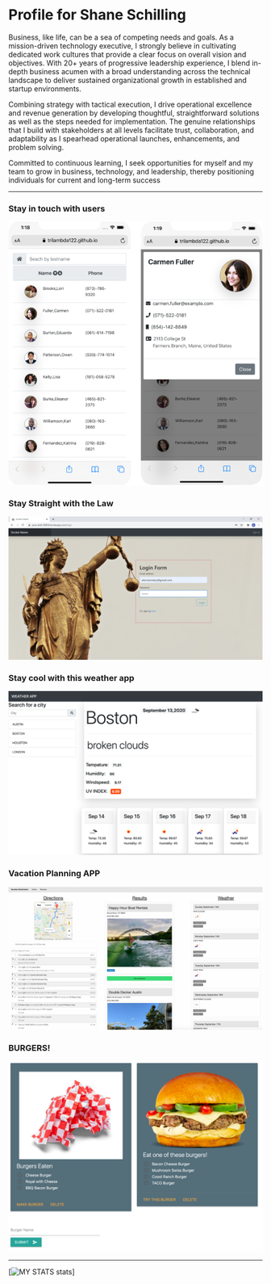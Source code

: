 
# Profile for Shane Schilling

Business, like life, can be a sea of competing needs and goals. As a mission-driven technology executive, I strongly believe in cultivating dedicated work cultures that provide a clear focus on overall vision and objectives. With 20+ years of progressive leadership experience, I blend in-depth business acumen with a broad understanding across the technical landscape to deliver sustained organizational growth in established and startup environments.

Combining strategy with tactical execution, I drive operational excellence and revenue generation by developing thoughtful, straightforward solutions as well as the steps needed for implementation. The genuine relationships that I build with stakeholders at all levels facilitate trust, collaboration, and adaptability as I spearhead operational launches, enhancements, and problem solving. 

Committed to continuous learning, I seek opportunities for myself and my team to grow in business, technology, and leadership, thereby positioning individuals for current and long-term success 

---
### Stay in touch with users
![Docket Master](./imgs/userdir.png)

### Stay Straight with the Law
![Docket Master](./imgs/docketmaster-authentication.png)

### Stay cool with this weather app
![Weather App](./imgs/Weather-app.png)

### Vacation Planning APP
![Vaction Planing](./imgs/Vacation%20Destination.png)

### BURGERS!
![Weather App](./imgs/BurgerApp.png)

---

[![MY STATS stats](https://github-readme-stats.vercel.app/api?username=trilambda122&count_private=true&show_icons=true)]





